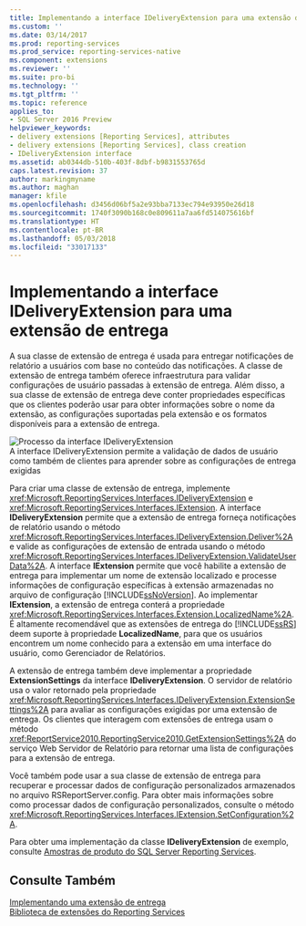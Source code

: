 ```yaml
---
title: Implementando a interface IDeliveryExtension para uma extensão de entrega | Microsoft Docs
ms.custom: ''
ms.date: 03/14/2017
ms.prod: reporting-services
ms.prod_service: reporting-services-native
ms.component: extensions
ms.reviewer: ''
ms.suite: pro-bi
ms.technology: ''
ms.tgt_pltfrm: ''
ms.topic: reference
applies_to:
- SQL Server 2016 Preview
helpviewer_keywords:
- delivery extensions [Reporting Services], attributes
- delivery extensions [Reporting Services], class creation
- IDeliveryExtension interface
ms.assetid: ab0344db-510b-403f-8dbf-b9831553765d
caps.latest.revision: 37
author: markingmyname
ms.author: maghan
manager: kfile
ms.openlocfilehash: d3456d06bf5a2e93bba7133ec794e93950e26d18
ms.sourcegitcommit: 1740f3090b168c0e809611a7aa6fd514075616bf
ms.translationtype: HT
ms.contentlocale: pt-BR
ms.lasthandoff: 05/03/2018
ms.locfileid: "33017133"
---
```

# <a name="implementing-the-ideliveryextension-interface-for-a-delivery-extension"></a>Implementando a interface IDeliveryExtension para uma extensão de entrega
  A sua classe de extensão de entrega é usada para entregar notificações de relatório a usuários com base no conteúdo das notificações. A classe de extensão de entrega também oferece infraestrutura para validar configurações de usuário passadas à extensão de entrega. Além disso, a sua classe de extensão de entrega deve conter propriedades específicas que os clientes poderão usar para obter informações sobre o nome da extensão, as configurações suportadas pela extensão e os formatos disponíveis para a extensão de entrega.  
  
 ![Processo da interface IDeliveryExtension](../../../reporting-services/extensions/delivery-extension/media/bk-ext-02.gif "Processo da interface IDeliveryExtension")  
A interface IDeliveryExtension permite a validação de dados de usuário como também de clientes para aprender sobre as configurações de entrega exigidas  
  
 Para criar uma classe de extensão de entrega, implemente <xref:Microsoft.ReportingServices.Interfaces.IDeliveryExtension> e <xref:Microsoft.ReportingServices.Interfaces.IExtension>. A interface **IDeliveryExtension** permite que a extensão de entrega forneça notificações de relatório usando o método <xref:Microsoft.ReportingServices.Interfaces.IDeliveryExtension.Deliver%2A> e valide as configurações de extensão de entrada usando o método <xref:Microsoft.ReportingServices.Interfaces.IDeliveryExtension.ValidateUserData%2A>. A interface **IExtension** permite que você habilite a extensão de entrega para implementar um nome de extensão localizado e processe informações de configuração específicas à extensão armazenadas no arquivo de configuração [!INCLUDE[ssNoVersion](../../../includes/ssnoversion-md.md)]. Ao implementar **IExtension**, a extensão de entrega conterá a propriedade <xref:Microsoft.ReportingServices.Interfaces.Extension.LocalizedName%2A>. É altamente recomendável que as extensões de entrega do [!INCLUDE[ssRS](../../../includes/ssrs-md.md)] deem suporte à propriedade **LocalizedName**, para que os usuários encontrem um nome conhecido para a extensão em uma interface do usuário, como Gerenciador de Relatórios.  
  
 A extensão de entrega também deve implementar a propriedade **ExtensionSettings** da interface **IDeliveryExtension**. O servidor de relatório usa o valor retornado pela propriedade <xref:Microsoft.ReportingServices.Interfaces.IDeliveryExtension.ExtensionSettings%2A> para avaliar as configurações exigidas por uma extensão de entrega. Os clientes que interagem com extensões de entrega usam o método <xref:ReportService2010.ReportingService2010.GetExtensionSettings%2A> do serviço Web Servidor de Relatório para retornar uma lista de configurações para a extensão de entrega.  
  
 Você também pode usar a sua classe de extensão de entrega para recuperar e processar dados de configuração personalizados armazenados no arquivo RSReportServer.config. Para obter mais informações sobre como processar dados de configuração personalizados, consulte o método <xref:Microsoft.ReportingServices.Interfaces.IExtension.SetConfiguration%2A>.  
  
 Para obter uma implementação da classe **IDeliveryExtension** de exemplo, consulte [Amostras de produto do SQL Server Reporting Services](http://go.microsoft.com/fwlink/?LinkId=177889).  
  
## <a name="see-also"></a>Consulte Também  
 [Implementando uma extensão de entrega](../../../reporting-services/extensions/delivery-extension/implementing-a-delivery-extension.md)   
 [Biblioteca de extensões do Reporting Services](../../../reporting-services/extensions/reporting-services-extension-library.md)  
  
  
